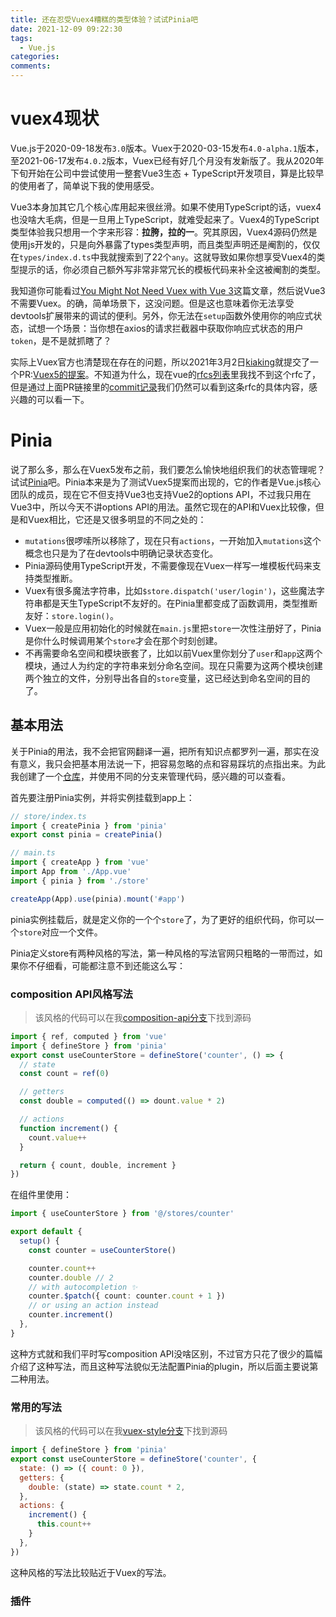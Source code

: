 ```yaml
---
title: 还在忍受Vuex4糟糕的类型体验？试试Pinia吧
date: 2021-12-09 09:22:30
tags:
  - Vue.js
categories:
comments:
---
```


# vuex4现状
Vue.js于2020-09-18发布`3.0`版本。Vuex于2020-03-15发布`4.0-alpha.1`版本，至2021-06-17发布`4.0.2`版本，Vuex已经有好几个月没有发新版了。我从2020年下旬开始在公司中尝试使用一整套Vue3生态 + TypeScript开发项目，算是比较早的使用者了，简单说下我的使用感受。

Vue3本身加其它几个核心库用起来很丝滑。如果不使用TypeScript的话，vuex4也没啥大毛病，但是一旦用上TypeScript，就难受起来了。Vuex4的TypeScript类型体验我只想用一个字来形容：**拉胯，拉的一**。究其原因，Vuex4源码仍然是使用js开发的，只是向外暴露了types类型声明，而且类型声明还是阉割的，仅仅在`types/index.d.ts`中我就搜索到了22个`any`。这就导致如果你想享受Vuex4的类型提示的话，你必须自己额外写非常非常冗长的模板代码来补全这被阉割的类型。

我知道你可能看过[You Might Not Need Vuex with Vue 3](https://dev.to/vuesomedev/you-might-not-need-vuex-with-vue-3-52e4)这篇文章，然后说Vue3不需要Vuex。的确，简单场景下，这没问题。但是这也意味着你无法享受devtools扩展带来的调试的便利。另外，你无法在`setup`函数外使用你的响应式状态，试想一个场景：当你想在axios的请求拦截器中获取你响应式状态的用户`token`，是不是就抓瞎了？

实际上Vuex官方也清楚现在存在的问题，所以2021年3月2日[kiaking](https://github.com/kiaking)就提交了一个PR:[Vuex5的提案](https://github.com/vuejs/rfcs/pull/271)。不知道为什么，现在vue的[rfcs列表](https://github.com/vuejs/rfcs/tree/master/active-rfcs)里我找不到这个rfc了，但是通过上面PR链接里的[commit记录](https://github.com/vuejs/rfcs/pull/271/commits/f5e074eda414d48b0b4fc4947afc1889e03a6c4e#diff-fff40c308b74ba26c38a21bd9e50b349ded7e3781660bb7612661cc7c2ebd9f2)我们仍然可以看到这条rfc的具体内容，感兴趣的可以看一下。

# Pinia

说了那么多，那么在Vuex5发布之前，我们要怎么愉快地组织我们的状态管理呢？试试[Pinia](https://pinia.esm.dev/)吧。Pinia本来是为了测试Vuex5提案而出现的，它的作者是Vue.js核心团队的成员，现在它不但支持Vue3也支持Vue2的options API，不过我只用在Vue3中，所以今天不讲options API的用法。虽然它现在的API和Vuex比较像，但是和Vuex相比，它还是又很多明显的不同之处的：

- `mutations`很啰嗦所以移除了，现在只有`actions`，一开始加入`mutations`这个概念也只是为了在devtools中明确记录状态变化。
- Pinia源码使用TypeScript开发，不需要像现在Vuex一样写一堆模板代码来支持类型推断。
- Vuex有很多魔法字符串，比如`$store.dispatch('user/login')`，这些魔法字符串都是天生TypeScript不友好的。在Pinia里都变成了函数调用，类型推断友好：`store.login()`。
- Vuex一般是应用初始化的时候就在`main.js`里把`store`一次性注册好了，Pinia是你什么时候调用某个`store`才会在那个时刻创建。
- 不再需要命名空间和模块嵌套了，比如以前Vuex里你划分了`user`和`app`这两个模块，通过人为约定的字符串来划分命名空间。现在只需要为这两个模块创建两个独立的文件，分别导出各自的`store`变量，这已经达到命名空间的目的了。

## 基本用法

关于Pinia的用法，我不会把官网翻译一遍，把所有知识点都罗列一遍，那实在没有意义，我只会把基本用法说一下，把容易忽略的点和容易踩坑的点指出来。为此我创建了一个[仓库](https://github.com/nikolausliu/pinia-guide)，并使用不同的分支来管理代码，感兴趣的可以查看。

首先要注册Pinia实例，并将实例挂载到app上：

```ts
// store/index.ts
import { createPinia } from 'pinia'
export const pinia = createPinia()
```

```ts
// main.ts
import { createApp } from 'vue'
import App from './App.vue'
import { pinia } from './store'

createApp(App).use(pinia).mount('#app')

```

pinia实例挂载后，就是定义你的一个个`store`了，为了更好的组织代码，你可以一个`store`对应一个文件。

Pinia定义store有两种风格的写法，第一种风格的写法官网只粗略的一带而过，如果你不仔细看，可能都注意不到还能这么写：

### composition API风格写法

> 该风格的代码可以在我[composition-api分支](https://github.com/nikolausliu/pinia-guide/tree/composition-api)下找到源码

```ts
import { ref, computed } from 'vue'
import { defineStore } from 'pinia'
export const useCounterStore = defineStore('counter', () => {
  // state
  const count = ref(0)

  // getters
  const double = computed(() => dount.value * 2)

  // actions
  function increment() {
    count.value++
  }

  return { count, double, increment }
})
```

在组件里使用：

```ts
import { useCounterStore } from '@/stores/counter'

export default {
  setup() {
    const counter = useCounterStore()

    counter.count++
    counter.double // 2
    // with autocompletion ✨
    counter.$patch({ count: counter.count + 1 })
    // or using an action instead
    counter.increment()
  },
}
```

这种方式就和我们平时写composition API没啥区别，不过官方只花了很少的篇幅介绍了这种写法，而且这种写法貌似无法配置Pinia的plugin，所以后面主要说第二种用法。

### 常用的写法

> 该风格的代码可以在我[vuex-style分支](https://github.com/nikolausliu/pinia-guide/tree/vuex-style)下找到源码

```javascript
import { defineStore } from 'pinia'
export const useCounterStore = defineStore('counter', {
  state: () => ({ count: 0 }),
  getters: {
    double: (state) => state.count * 2,
  },
  actions: {
    increment() {
      this.count++
    }
  },
})
```

这种风格的写法比较贴近于Vuex的写法。

### 插件





